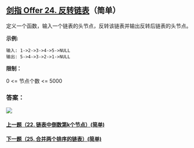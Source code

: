 ## [剑指 Offer 24. 反转链表](https://leetcode-cn.com/problems/fan-zhuan-lian-biao-lcof/)（简单）

定义一个函数，输入一个链表的头节点，反转该链表并输出反转后链表的头节点。

**示例:**

```
输入: 1->2->3->4->5->NULL
输出: 5->4->3->2->1->NULL
```



**限制：**

0 <= 节点个数 <= 5000



### 答案：



![](https://img-blog.csdnimg.cn/20200807155236311.png)

#### [上一题（22. 链表中倒数第k个节点）(简单)](https://github.com/sdwwld/leetCode/blob/master/src/main/java/com/wld/java/offer/剑指Offer22.md)

#### [下一题（25. 合并两个排序的链表）(简单)](https://github.com/sdwwld/leetCode/blob/master/src/main/java/com/wld/java/offer/剑指Offer25.md)